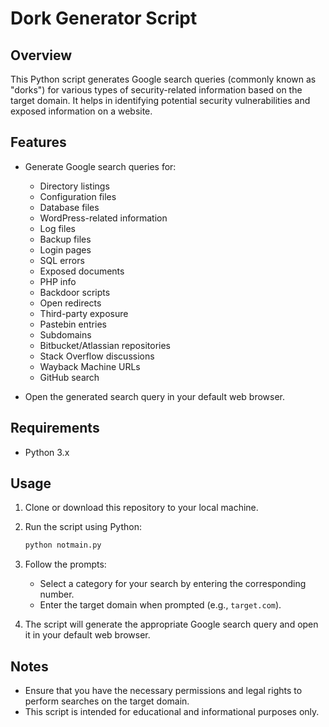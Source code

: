 
# Dork Generator Script

## Overview

This Python script generates Google search queries (commonly known as "dorks") for various types of security-related information based on the target domain. It helps in identifying potential security vulnerabilities and exposed information on a website.

## Features

- Generate Google search queries for:
  - Directory listings
  - Configuration files
  - Database files
  - WordPress-related information
  - Log files
  - Backup files
  - Login pages
  - SQL errors
  - Exposed documents
  - PHP info
  - Backdoor scripts
  - Open redirects
  - Third-party exposure
  - Pastebin entries
  - Subdomains
  - Bitbucket/Atlassian repositories
  - Stack Overflow discussions
  - Wayback Machine URLs
  - GitHub search

- Open the generated search query in your default web browser.

## Requirements

- Python 3.x

## Usage

1. Clone or download this repository to your local machine.

2. Run the script using Python:

   ```bash
   python notmain.py
   ```

3. Follow the prompts:
   - Select a category for your search by entering the corresponding number.
   - Enter the target domain when prompted (e.g., `target.com`).

4. The script will generate the appropriate Google search query and open it in your default web browser.


## Notes

- Ensure that you have the necessary permissions and legal rights to perform searches on the target domain.
- This script is intended for educational and informational purposes only.

